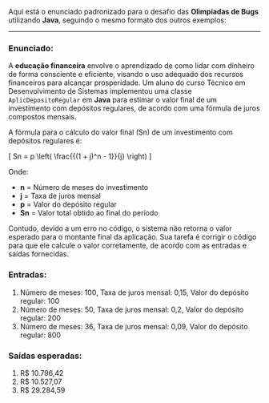 Aqui está o enunciado padronizado para o desafio das **Olimpíadas de Bugs** utilizando **Java**, seguindo o mesmo formato dos outros exemplos:

---

### Enunciado:

A **educação financeira** envolve o aprendizado de como lidar com dinheiro de forma consciente e eficiente, visando o uso adequado dos recursos financeiros para alcançar prosperidade. Um aluno do curso Técnico em Desenvolvimento de Sistemas implementou uma classe `AplicDepositoRegular` em **Java** para estimar o valor final de um investimento com depósitos regulares, de acordo com uma fórmula de juros compostos mensais.

A fórmula para o cálculo do valor final (Sn) de um investimento com depósitos regulares é:

\[ Sn = p \left( \frac{{(1 + j)^n - 1}}{j} \right) \]

Onde:
- **n** = Número de meses do investimento
- **j** = Taxa de juros mensal
- **p** = Valor do depósito regular
- **Sn** = Valor total obtido ao final do período

Contudo, devido a um erro no código, o sistema não retorna o valor esperado para o montante final da aplicação. Sua tarefa é corrigir o código para que ele calcule o valor corretamente, de acordo com as entradas e saídas fornecidas.

### Entradas:
1. Número de meses: 100, Taxa de juros mensal: 0,15, Valor do depósito regular: 100
2. Número de meses: 50, Taxa de juros mensal: 0,2, Valor do depósito regular: 200
3. Número de meses: 36, Taxa de juros mensal: 0,09, Valor do depósito regular: 800

### Saídas esperadas:
1. R$ 10.796,42
2. R$ 10.527,07
3. R$ 29.284,59